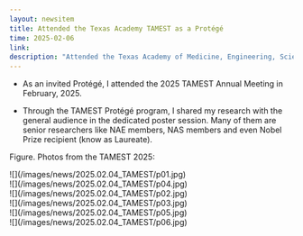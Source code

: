 ```yaml
---
layout: newsitem
title: Attended the Texas Academy TAMEST as a Protégé
time: 2025-02-06
link: 
description: "Attended the Texas Academy of Medicine, Engineering, Science & Technology (TAMEST) as a Protégé (by invite only)."
---
```


* As an invited Protégé, I attended the 2025 TAMEST Annual Meeting in February, 2025. 

* Through the TAMEST Protégé program, I shared my research with the general audience in the dedicated poster session. Many of them are senior researchers like NAE members, NAS members and even Nobel Prize recipient (know as Laureate).


<div class="spacer"></div>
<div class="spacer"></div>

Figure. Photos from the TAMEST 2025:
<div class="smallspacer"></div>
![](/images/news/2025.02.04_TAMEST/p01.jpg)
<div class="smallspacer"></div>
![](/images/news/2025.02.04_TAMEST/p04.jpg)
<div class="smallspacer"></div>
![](/images/news/2025.02.04_TAMEST/p02.jpg)
<div class="smallspacer"></div>
![](/images/news/2025.02.04_TAMEST/p03.jpg)
<div class="smallspacer"></div>
![](/images/news/2025.02.04_TAMEST/p05.jpg)
<div class="smallspacer"></div>
![](/images/news/2025.02.04_TAMEST/p06.jpg)
<div class="spacer"></div>


